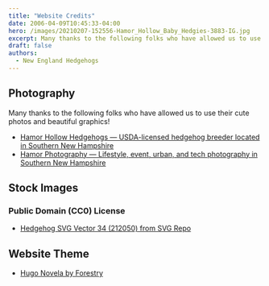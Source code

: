 ```yaml
---
title: "Website Credits"
date: 2006-04-09T10:45:33-04:00
hero: /images/20210207-152556-Hamor_Hollow_Baby_Hedgies-3883-IG.jpg
excerpt: Many thanks to the following folks who have allowed us to use their cute photos and beautiful graphics!
draft: false
authors:
  - New England Hedgehogs
---
```


## Photography

Many thanks to the following folks who have allowed us to use their cute photos and beautiful graphics! 

- [Hamor Hollow Hedgehogs — USDA-licensed hedgehog breeder located in Southern New Hampshire](https://www.hamorhollow.com/)
- [Hamor Photography — Lifestyle, event, urban, and tech photography in Southern New Hampshire](https://hamor.com/)

## Stock Images

### Public Domain (CC0) License

- [Hedgehog SVG Vector 34 (212050) from SVG Repo](https://www.svgrepo.com/svg/212050/hedgehog)

## Website Theme

- [Hugo Novela by Forestry](https://github.com/forestryio/hugo-theme-novela)
